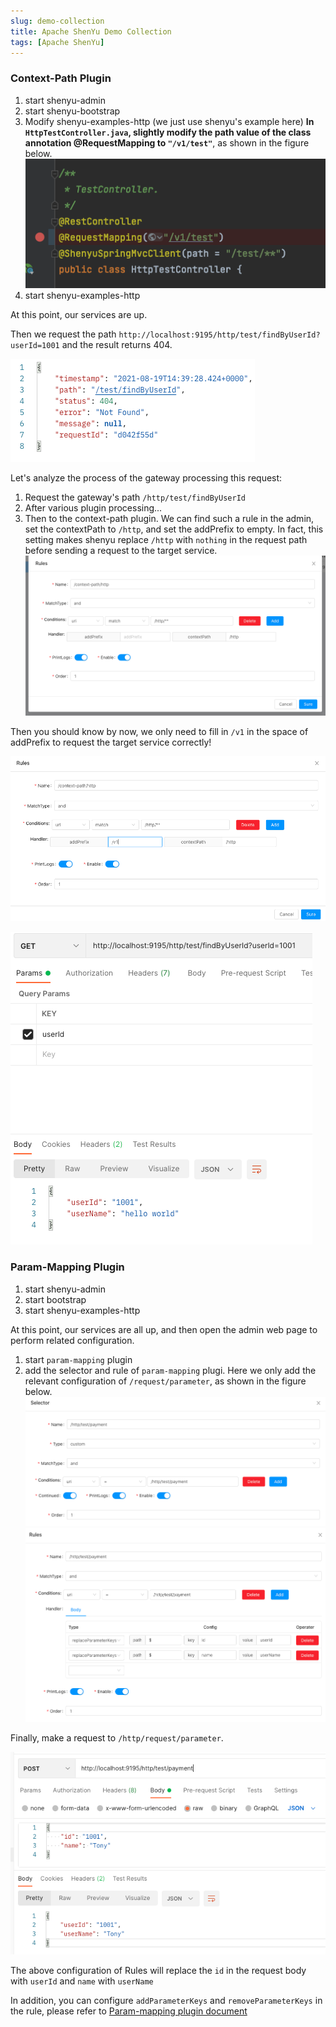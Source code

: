 ```yaml
---
slug: demo-collection
title: Apache ShenYu Demo Collection
tags: [Apache ShenYu]
---
```


### Context-Path Plugin

1. start shenyu-admin
2. start shenyu-bootstrap
3. Modify shenyu-examples-http (we just use shenyu's example here)
   **In `HttpTestController.java`, slightly modify the path value of the class annotation @RequestMapping to `"/v1/test"`**, as shown in the figure below.
   ![context-path-RequestMapping](/img/activities/code-analysis-context-path-plugin/context-path-RequestMapping.png)
4. start shenyu-examples-http

At this point, our services are up.

Then we request the path `http://localhost:9195/http/test/findByUserId?userId=1001` and the result returns 404.

![context-path-404](/img/activities/code-analysis-context-path-plugin/context-path-404.png)

Let's analyze the process of the gateway processing this request:

1. Request the gateway's path `/http/test/findByUserId`
2. After various plugin processing...
3. Then to the context-path plugin.
   We can find such a rule in the admin, set the contextPath to `/http`, and set the addPrefix to empty. In fact, this setting makes shenyu replace `/http` with `nothing` in the request path before sending a request to the target service.
   ![context-path-rules-without-prefix](/img/activities/code-analysis-context-path-plugin/context-path-rules-without-prefix.png)

Then you should know by now, we only need to fill in `/v1` in the space of addPrefix to request the target service correctly!

![context-path-rules-with-prefix](/img/activities/code-analysis-context-path-plugin/context-path-rules-with-prefix.png)

![context-path-success](/img/activities/code-analysis-context-path-plugin/context-path-success.png)

### Param-Mapping Plugin

1. start shenyu-admin
2. start bootstrap
3. start shenyu-examples-http

At this point, our services are all up, and then open the admin web page to perform related configuration.

1. start `param-mapping` plugin
2. add the selector and rule of `param-mapping` plugi. Here we only add the relevant configuration of `/request/parameter`, as shown in the figure below.
   ![param-mapping-selector](/img/activities/code-analysis-param-mapping-plugin/param-mapping-selector.png)
   ![param-mapping-rules](/img/activities/code-analysis-param-mapping-plugin/param-mapping-rules.png)

Finally, make a request to `/http/request/parameter`.

![param-mapping-request](/img/activities/code-analysis-param-mapping-plugin/param-mapping-request.png)

The above configuration of Rules will replace the `id` in the request body with `userId` and `name` with `userName`

In addition, you can configure `addParameterKeys` and `removeParameterKeys` in the rule, please refer to [Param-mapping plugin document](../docs/plugin-center/http-handle/param-mapping-plugin#parammappingplugin-guide)
